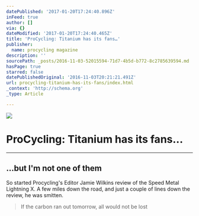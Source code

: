 ```yaml
---
datePublished: '2017-01-20T17:24:40.896Z'
inFeed: true
author: []
via: {}
dateModified: '2017-01-20T17:24:40.465Z'
title: 'ProCycling: Titanium has its fans…'
publisher:
  name: procycling magazine
description: ''
sourcePath: _posts/2016-11-03-52015594-71d7-4b5d-b772-8c2785639594.md
hasPage: true
starred: false
datePublishedOriginal: '2016-11-03T20:21:21.491Z'
url: procycling-titanium-has-its-fans/index.html
_context: 'http://schema.org'
_type: Article

---
```

![](https://the-grid-user-content.s3-us-west-2.amazonaws.com/c7691d5d-f8cc-4962-a060-875e5f898835.jpg)

# ProCycling: Titanium has its fans...

---

## ...but I'm not one of them

So started Procycling's Editor Jamie Wilkins review of the Speed Metal Lightning X. A few miles down the road, and just a couple of lines down the review, he was smitten.

> If the carbon ran out tomorrow, all would not be lost